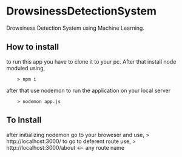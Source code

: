 # DrowsinessDetectionSystem
Drowsiness Detection System using Machine Learning.

## How to install
to run this app you have to clone it to your pc. After that install node moduled
using,

        > npm i
        
after that use nodemon to run the application on your local server

        > nodemon app.js
        
## To Install
after initializing nodemon go to your broweser and use,
        > http://localhost:3000/
to go to deferent route use,
        > http://localhost:3000/about <-- any route name
